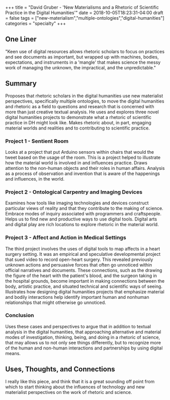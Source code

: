 +++
title = "David Gruber - 'New Materialisms and a Rhetoric of Scientific Practice in the Digital Humanities'"
date = 2018-10-05T18:23:31-04:00
draft = false
tags = ["new-materialism","multiple-ontologies","digital-humanities"]
categories = "specialty"
+++
## One Liner
"Keen use of digital resources allows rhetoric scholars to focus on practices and see documents as important, but wrapped up with machines, bodies, expectations, and instruments in a 'mangle' that makes science the messy work of managing the unknown, the impractical, and the unpredictable."

## Summary
Proposes that rhetoric scholars in the digital humanities use new materialist perspectives, specifically multiple ontologies, to move the digital humanities and rhetoric as a field to questions and research that is concerned with more than just creative textual analysis. He uses and explores three novel digital humanities projects to demonstrate what a rhetoric of scientific practice in DH might look like. Makes rhetoric about, in part, engaging material worlds and realities and to contributing to scientific practice.

### Project 1 - Sentient Room
Looks at a project that put Arduino sensors within chairs that would the tweet based on the usage of the room. This is a project helped to illustrate how the material world is involved in and influences practice. Draws attention to the non-human objects and their roles in human affairs. Analysis as a process of observation and invention that is aware of the happenings and influences, in the world.

### Project 2 - Ontological Carpentry and Imaging Devices
Examines how tools like imaging technologies and devices construct particular views of reality and that they contribute to the making of science. Embrace modes of inquiry associated with programmers and craftspeople. Helps us to find new and productive ways to use digital tools. Digital arts and digital play are rich locations to explore rhetoric in the material world.

### Project 3 - Affect and Action in Medical Settings
The third project involves the uses of digital tools to map affects in a heart surgery setting. It was an empirical and speculative developmental project that sued video to record open-heart surgery. This revealed previously unknown actions and persuasive forces that often go unnoticed within official narratives and documents. These connections, such as the drawing the figure of the heart with the patient's blood, and the surgeon taking in the hospital grounds, become important in making connections between the body, artistic practice, and situated technical and scientific ways of seeing. Illustrates how designing digital humanities projects that emphasize material and bodily interactions help identify important human and nonhuman relationships that might otherwise go unnoticed.

### Conclusion
Uses these cases and perspectives to argue that in addition to textual analysis in the digital humanities, that approaching alternative and material modes of investigation, thinking, being, and doing in a rhetoric of science, that may allows us to not only see things differently, but to recognize more of the human and non-human interactions and partnerships by using digital means.

## Uses, Thoughts, and Connections
I really like this piece, and think that it is a great sounding off point from which to start thinking about the influences of technology and new materialist perspectives on the work of rhetoric and science. 
